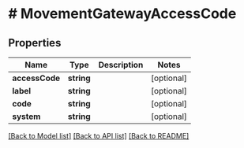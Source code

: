 # # MovementGatewayAccessCode

## Properties

Name | Type | Description | Notes
------------ | ------------- | ------------- | -------------
**accessCode** | **string** |  | [optional] 
**label** | **string** |  | [optional] 
**code** | **string** |  | [optional] 
**system** | **string** |  | [optional] 

[[Back to Model list]](../../README.md#documentation-for-models) [[Back to API list]](../../README.md#documentation-for-api-endpoints) [[Back to README]](../../README.md)


